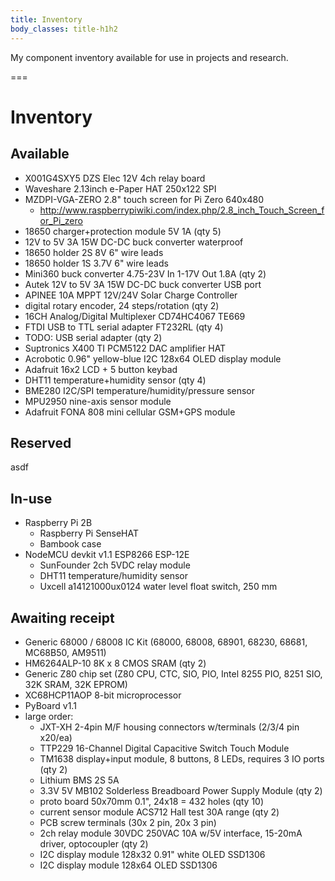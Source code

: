 ```yaml
---
title: Inventory
body_classes: title-h1h2
---
```


My component inventory available for use in projects and research.

===

# Inventory

## Available
- X001G4SXY5 DZS Elec 12V 4ch relay board
- Waveshare 2.13inch e-Paper HAT 250x122 SPI
- MZDPI-VGA-ZERO 2.8" touch screen for Pi Zero 640x480
  - http://www.raspberrypiwiki.com/index.php/2.8_inch_Touch_Screen_for_Pi_zero
- 18650 charger+protection module 5V 1A (qty 5)
- 12V to 5V 3A 15W DC-DC buck converter waterproof
- 18650 holder 2S 8V 6" wire leads
- 18650 holder 1S 3.7V 6" wire leads
- Mini360 buck converter 4.75-23V In 1-17V Out 1.8A (qty 2)
- Autek 12V to 5V 3A 15W DC-DC buck converter USB port
- APINEE 10A MPPT 12V/24V Solar Charge Controller
- digital rotary encoder, 24 steps/rotation (qty 2)
- 16CH Analog/Digital Multiplexer CD74HC4067 TE669
- FTDI USB to TTL serial adapter FT232RL (qty 4)
- TODO: USB serial adapter (qty 2)
- Suptronics X400 TI PCM5122 DAC amplifier HAT
- Acrobotic 0.96" yellow-blue I2C 128x64 OLED display module
- Adafruit 16x2 LCD + 5 button keybad
- DHT11 temperature+humidity sensor (qty 4)
- BME280 I2C/SPI temperature/humidity/pressure sensor
- MPU2950 nine-axis sensor module
- Adafruit FONA 808 mini cellular GSM+GPS module

## Reserved
asdf

## In-use
- Raspberry Pi 2B
  - Raspberry Pi SenseHAT
  - Bambook case
- NodeMCU devkit v1.1 ESP8266 ESP-12E
  - SunFounder 2ch 5VDC relay module
  - DHT11 temperature/humidity sensor
  - Uxcell a14121000ux0124 water level float switch, 250 mm 

## Awaiting receipt
- Generic 68000 / 68008 IC Kit (68000, 68008, 68901, 68230, 68681, MC68B50, AM9511)
- HM6264ALP-10 8K x 8 CMOS SRAM (qty 2)
- Generic Z80 chip set (Z80 CPU, CTC, SIO, PIO, Intel 8255 PIO, 8251 SIO, 32K SRAM, 32K EPROM)
- XC68HCP11AOP 8-bit microprocessor
- PyBoard v1.1
- large order:
  - JXT-XH 2-4pin M/F housing connectors w/terminals (2/3/4 pin x20/ea)
  - TTP229 16-Channel Digital Capacitive Switch Touch Module
  - TM1638 display+input module, 8 buttons, 8 LEDs, requires 3 IO ports (qty 2)
  - Lithium BMS 2S 5A
  - 3.3V 5V MB102 Solderless Breadboard Power Supply Module (qty 2)
  - proto board 50x70mm 0.1", 24x18 = 432 holes (qty 10)
  - current sensor module ACS712 Hall test 30A range (qty 2)
  - PCB screw terminals (30x 2 pin, 20x 3 pin)
  - 2ch relay module 30VDC 250VAC 10A w/5V interface, 15-20mA driver, optocoupler (qty 2)
  - I2C display module 128x32 0.91" white OLED SSD1306
  - I2C display module 128x64 OLED SSD1306
